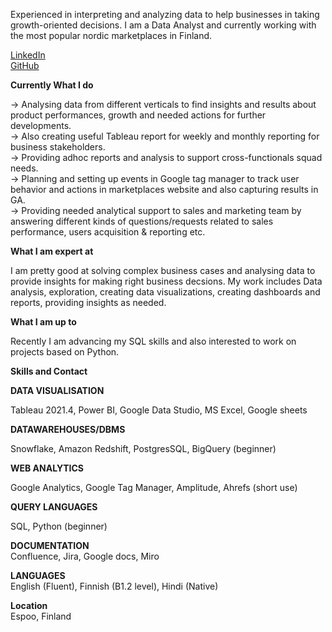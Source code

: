 Experienced in interpreting and analyzing data to help businesses in taking growth-oriented decisions. I am a Data Analyst and currently working with the most popular nordic marketplaces in Finland.

[LinkedIn](https://www.linkedin.com/in/purnimagupta17)\
[GitHub](https://github.com/purnimagupta17)



**Currently What I do**

-> Analysing data from different verticals to find insights and results about product performances, growth and needed actions for further developments.\
-> Also creating useful Tableau report for weekly and monthly reporting for business stakeholders.\
-> Providing adhoc reports and analysis to support cross-functionals squad needs.\
-> Planning and setting up events in Google tag manager to track user behavior and actions in marketplaces website and also capturing results in GA.\
-> Providing needed analytical support to sales and marketing team by answering different kinds of questions/requests related to sales performance, users acquisition & reporting etc.


**What I am expert at**

I am pretty good at solving complex business cases and analysing data to provide insights for making right business decsions.
My work includes Data analysis, exploration, creating data visualizations, creating dashboards and reports, providing insights as needed.

**What I am up to**

Recently I am advancing my SQL skills and also interested to work on projects based on Python.

**Skills and Contact**

**DATA VISUALISATION**

Tableau 2021.4, Power BI, Google Data Studio, MS Excel, Google sheets

**DATAWAREHOUSES/DBMS**

Snowflake, Amazon Redshift, PostgresSQL, BigQuery (beginner)

**WEB ANALYTICS**

Google Analytics, Google Tag Manager, Amplitude, Ahrefs (short use)

**QUERY LANGUAGES**

SQL, Python (beginner)

**DOCUMENTATION**\
Confluence, Jira, Google docs, Miro


**LANGUAGES**\
English (Fluent), Finnish (B1.2 level), Hindi (Native)


**Location**\
Espoo, Finland
 


